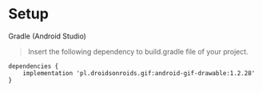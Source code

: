 # Setup
Gradle (Android Studio)
>Insert the following dependency to build.gradle file of your project.

```
dependencies {
    implementation 'pl.droidsonroids.gif:android-gif-drawable:1.2.28'
}
```

